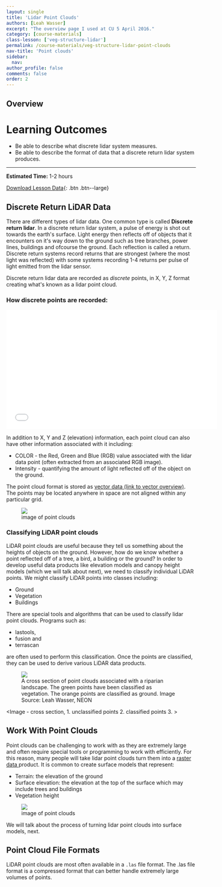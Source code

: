 ```yaml
---
layout: single
title: 'Lidar Point Clouds'
authors: [Leah Wasser]
excerpt: "The overview page I used at CU 5 April 2016."
category: [course-materials]
class-lesson: ['veg-structure-lidar']
permalink: /course-materials/veg-structure-lidar-point-clouds
nav-title: 'Point clouds'
sidebar:
  nav:
author_profile: false
comments: false
order: 2
---
```


## Overview

<div class='notice--success' markdown="1">

# Learning Outcomes

* Be able to describe what discrete lidar system measures.
* Be able to describe the format of data that a discrete return lidar system produces.

****

**Estimated Time:** 1-2 hours

[Download Lesson Data](#){: .btn .btn--large}
</div>

## Discrete Return LiDAR Data
There are different types of lidar data. One common type is called **Discrete
return lidar**. In a discrete return lidar system, a pulse of energy is shot out
towards the earth's surface. Light energy then reflects off of objects that it
encounters on it's way down to the ground such as tree branches, power lines,
buildings and ofcourse the ground. Each reflection is called a return. Discrete
return systems record returns that are strongest (where the most light was reflected)
with some systems recording 1-4 returns per pulse of light emitted from the lidar
sensor.

Discrete return lidar data are recorded as *discrete* points, in X, Y, Z format creating what's known as a lidar point cloud.

### How discrete points are recorded:

<iframe width="560" height="315" src="//www.youtube.com/embed/uSESVm59uDQ?rel=0" frameborder="0" allowfullscreen></iframe>

In addition to
X, Y and Z (elevation) information, each point cloud can also have other information
associated with it including:

* COLOR - the Red, Green and Blue (RGB) value associated with the lidar data point (often extracted from an associated RGB image).
* Intensity - quantifying the amount of light reflected off of the object on the ground.

The point cloud format is stored as <a href="#" target="_blank">vector data (link to vector
 overview)</a>. The points may be located anywhere in space are not aligned
 within any particular grid.


<figure class='half'>
<a href="{{ site.url }}{{ site.baseurl }}#"><img src="{{ site.url }}{{ site.baseurl }}#"></a>
<figcaption>image of point clouds </figcaption>
</figure>


### Classifying LiDAR point clouds

LiDAR point clouds are useful because they tell us something about the heights of objects on the ground. However, how do we know whether a point reflected off of a tree, a bird, a building or the ground? In order to develop useful data products like elevation models and canopy height models (which we will talk about next), we need to classify individual LiDAR points. We might classify LiDAR points into classes including:

- Ground
- Vegetation
- Buildings

There are special tools and algorithms that can be used to classify lidar point clouds.
Programs such as:

* lastools,
* fusion and
* terrascan

are often used to perform this classification. Once the points are classified, they can be used to derive various
LiDAR data products.

<figure>
<a href="{{ site.url }}{{ site.baseurl }}/images/course-materials/lidar/Treeline_ScannedPoints.png"><img src="{{ site.url }}{{ site.baseurl }}/images/course-materials/lidar/Treeline_ScannedPoints.png"></a>
<figcaption>A cross section of point clouds associated with a riparian landscape.
The green points have been classified as vegetation. The orange points are classified
as ground. Image Source: Leah Wasser, NEON </figcaption>
</figure>

<Image - cross section, 1. unclassified points 2. classified points 3. >

## Work With Point Clouds
Point clouds can be challenging to work with as they are extremely large and often
require special tools or programming to work with efficiently. For this reason,
many people will take lidar point clouds turn them into a <a href="#">raster data </a>
product. It is common to create surface models that represent:

* Terrain: the elevation of the ground
* Surface elevation: the elevation at the top of the surface which may include trees and buildings
* Vegetation height

<figure class='half'>
<a href="{{ site.url }}{{ site.baseurl }}/images/course-materials/lidar/lidar-chm-dsm-dtm.png"><img src="{{ site.url }}{{ site.baseurl }}/images/course-materials/lidar/
lidar-chm-dsm-dtm.png"></a>
<figcaption>image of point clouds </figcaption>
</figure>

We will talk about the process of turning lidar point clouds into surface models, next.

## Point Cloud File Formats

LiDAR point clouds are most often available in a `.las` file format. The .las
file format is a compressed format that can better handle extremely large volumes
of points.
